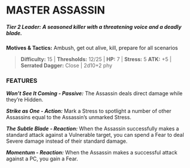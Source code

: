 # MASTER ASSASSIN

##### **Tier 2 Leader:** *A seasoned killer with a threatening voice and a deadly blade.*

**Motives & Tactics:** Ambush, get out alive, kill, prepare for all scenarios

> **Difficulty:** 15 | **Thresholds:** 12/25 | **HP:** 7 | **Stress:** 5
> **ATK:** +5 | **Serrated Dagger:** Close | 2d10+2 phy

### FEATURES

***Won’t See It Coming - Passive:*** The Assassin deals direct damage while they’re Hidden.

***Strike as One - Action:*** Mark a Stress to spotlight a number of other Assassins equal to the Assassin’s unmarked Stress.

***The Subtle Blade - Reaction:*** When the Assassin successfully makes a standard attack against a Vulnerable target, you can spend a Fear to deal Severe damage instead of their standard damage.

***Momentum - Reaction:*** When the Assassin makes a successful attack against a PC, you gain a Fear.

